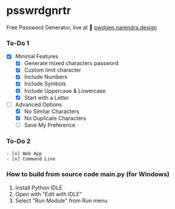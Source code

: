 # psswrdgnrtr
Free Password Generator, live at 🎯 [pwdgen.narendra.design](https://pwdgen.narendra.design/) 

### To-Do 1
- [x] Minimal Features
    - [x] Generate mixed characters password
    - [x] Custom limit character
    - [x] Include Numbers
    - [x] Include Symbols
    - [x] Include Uppercase & Lowercase
    - [x] Start with a Letter
- [ ] Advanced Options
    - [x] No Similar Characters
    - [x] No Duplicate Characters
    - [ ] Save My Preference

### To-Do 2
    - [x] Web App
    - [x] Command Line

### How to build from source code main.py (for Windows)
1. Install Python IDLE
2. Open with "Edit with IDLE"
3. Select "Run Module" from Run menu
